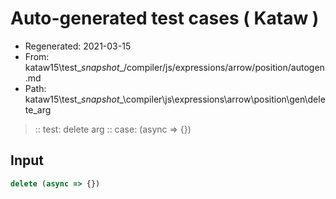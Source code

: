 # Auto-generated test cases ( Kataw )
- Regenerated: 2021-03-15
- From: kataw15\test\__snapshot__/compiler/js/expressions/arrow/position/autogen.md
- Path: kataw15\test\__snapshot__\compiler\js\expressions\arrow\position\gen\delete_arg
> :: test: delete arg
> :: case: (async => {})
## Input

`````js
delete (async => {})
`````
